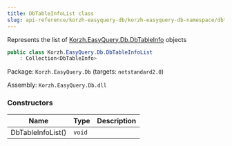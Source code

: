 ```yaml
---
title: DbTableInfoList class
slug: api-reference/korzh-easyquery-db/korzh-easyquery-db-namespace/dbtableinfolist-class
---
```



Represents the list of [Korzh.EasyQuery.Db.DbTableInfo](/api-reference/korzh-easyquery-db/korzh-easyquery-db-namespace/dbtableinfo-class) objects
```csharp
public class Korzh.EasyQuery.Db.DbTableInfoList
    : Collection<DbTableInfo>

```
Package: `Korzh.EasyQuery.Db` (targets: `netstandard2.0`)

Assembly: `Korzh.EasyQuery.Db.dll`

### Constructors

| Name | Type | Description | 
| --- | --- | --- | 
| DbTableInfoList() | `void` |  |